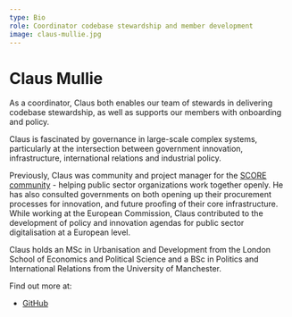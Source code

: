 ```yaml
---
type: Bio
role: Coordinator codebase stewardship and member development
image: claus-mullie.jpg
---
```


# Claus Mullie

As a coordinator, Claus both enables our team of stewards in delivering codebase stewardship, as well as supports our members with onboarding and policy.

Claus is fascinated by governance in large-scale complex systems, particularly at the intersection between government innovation, infrastructure, international relations and industrial policy.

Previously, Claus was community and project manager for the [SCORE community](https://score.community/) - helping public sector organizations work together openly. He has also consulted governments on both opening up their procurement processes for innovation, and future proofing of their core infrastructure. While working at the European Commission, Claus contributed to the development of policy and innovation agendas for public sector digitalisation at a European level.

Claus holds an MSc in Urbanisation and Development from the London School of Economics and Political Science and a BSc in Politics and International Relations from the University of Manchester.

Find out more at:

* [GitHub](https://github.com/clausmullie)
